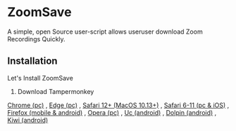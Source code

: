 
# ZoomSave

A simple, open Source user-script allows useruser download Zoom Recordings Quickly.


## Installation

Let's Install ZoomSave

1. Download Tampermonkey

[Chrome (pc)](https://chrome.google.com/webstore/detail/dhdgffkkebhmkfjojejmpbldmpobfkfo) , [Edge (pc)](https://microsoftedge.microsoft.com/addons/detail/iikmkjmpaadaobahmlepeloendndfphd) , [Safari 12+ (MacOS 10.13+)](https://apps.apple.com/app/apple-store/id1482490089?pt=117945903&ct=tm.net&mt=8) , [Safari 6-11 (pc & iOS)](https://safari.tampermonkey.net/tampermonkey.safariextz) , [Firefox (mobile & android)](https://addons.mozilla.org/en-US/firefox/addon/tampermonkey/) , [Opera (pc)](https://addons.opera.com/extensions/details/tampermonkey-beta/) , [Uc (android)](https://play.google.com/store/apps/details?id=net.tampermonkey.uc) , [Dolpin (android)](https://play.google.com/store/apps/details?id=net.tampermonkey.dolphin)  , [Kiwi (android)](https://chrome.google.com/webstore/detail/tampermonkey/dhdgffkkebhmkfjojejmpbldmpobfkfo)